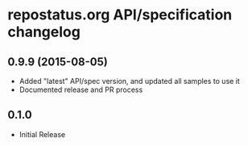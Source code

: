 repostatus.org API/specification changelog
===========================================

0.9.9 (2015-08-05)
------------------

- Added "latest" API/spec version, and updated all samples to use it
- Documented release and PR process

0.1.0
------

- Initial Release
